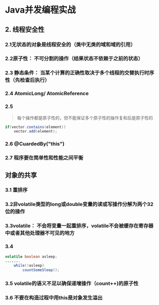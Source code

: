 # Java并发编程实战

## 2. 线程安全性

### 2.1无状态的对象是线程安全的（类中无类的域和域的引用）

### 2.2原子性： 不可分割的操作（结果状态不依赖于之前的状态） 

### 2.3 静态条件： 当某个计算的正确性取决于多个线程的交替执行时序性（先检查后执行）

### 2.4 AtomicLong/ AtomicReference

### 2.5 

>  每个操作都是原子性的，但不能保证多个原子性的操作复和后是原子性的 

```java 
if(vector.contains(element))
    vector.add(element);
```

### 2.6 @CuardedBy("this")

### 2.7 程序要在简单性和性能之间平衡

## 对象的共享

### 3.1 重排序

### 3.2非volatile类型的long或double变量的读或写操作分解为两个32位的操作

### 3.3volatile： 不会将变量一起重排序，volatile不会被缓存在寄存器中或者其他处理器不可见的地方

### 3.4 

```java
volatile boolean asleep;
.......
    while(!asleep)
        countSomeSleep();
```

### 3.5 volatile的语义不足以确保递增操作（count++)的原子性

### 3.6 不要在构造过程中用this是对象发生溢出

